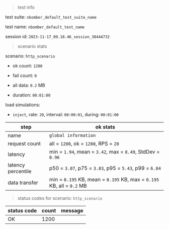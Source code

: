 > test info

test suite: `nbomber_default_test_suite_name`

test name: `nbomber_default_test_name`

session id: `2023-11-17_09.18.46_session_38444732`

> scenario stats

scenario: `http_scenario`

  - ok count: `1200`

  - fail count: `0`

  - all data: `0.2` MB

  - duration: `00:01:00`

load simulations:

  - `inject`, rate: `20`, interval: `00:00:01`, during: `00:01:00`

|step|ok stats|
|---|---|
|name|`global information`|
|request count|all = `1200`, ok = `1200`, RPS = `20`|
|latency|min = `1.94`, mean = `3.42`, max = `8.49`, StdDev = `0.96`|
|latency percentile|p50 = `3.07`, p75 = `3.83`, p95 = `5.43`, p99 = `6.84`|
|data transfer|min = `0.195` KB, mean = `0.195` KB, max = `0.195` KB, all = `0.2` MB|


> status codes for scenario: `http_scenario`

|status code|count|message|
|---|---|---|
|OK|1200||


